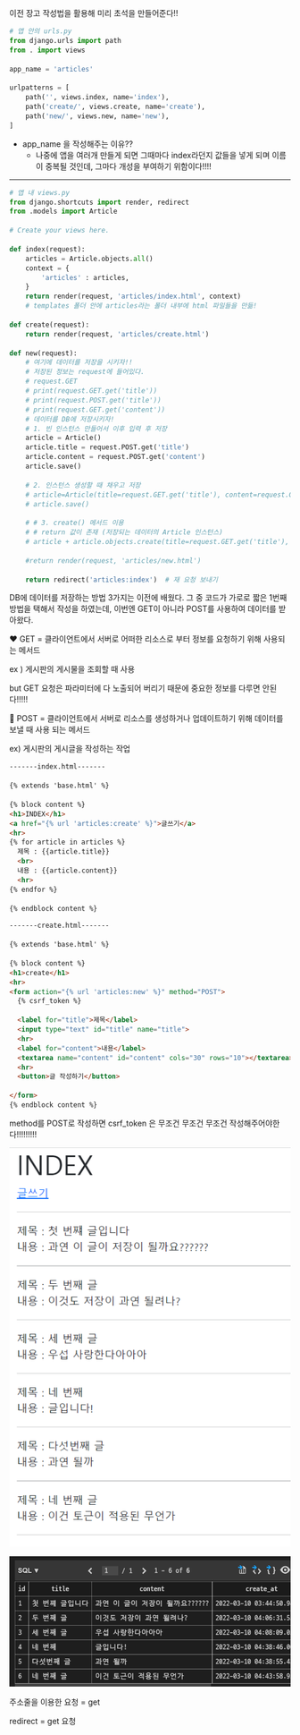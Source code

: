 이전 장고 작성법을 활용해 미리 초석을 만들어준다!!



```python
# 앱 안의 urls.py
from django.urls import path
from . import views

app_name = 'articles'

urlpatterns = [
    path('', views.index, name='index'),
    path('create/', views.create, name='create'),
    path('new/', views.new, name='new'),
]
```

- app_name 을 작성해주는 이유??
  - 나중에 앱을 여러개 만들게 되면 그때마다 index라던지 값들을 넣게 되며 이름이 중복될 것인데, 그마다 개성을 부여하기 위함이다!!!!

----



```python
# 앱 내 views.py
from django.shortcuts import render, redirect
from .models import Article

# Create your views here.

def index(request):
    articles = Article.objects.all()
    context = {
        'articles' : articles,
    }
    return render(request, 'articles/index.html', context)
	# templates 폴더 안에 articles라는 폴더 내부에 html 파일들을 만듦!

def create(request):
    return render(request, 'articles/create.html')

def new(request):
    # 여기에 데이터를 저장을 시키자!!
    # 저장된 정보는 request에 들어있다.
    # request.GET 
    # print(request.GET.get('title'))
    # print(request.POST.get('title'))
    # print(request.GET.get('content'))
    # 데이터를 DB에 저장시키자!
    # 1. 빈 인스턴스 만들어서 이후 입력 후 저장
    article = Article()
    article.title = request.POST.get('title')
    article.content = request.POST.get('content')
    article.save()

    # 2. 인스턴스 생성할 때 채우고 저장 
    # article=Article(title=request.GET.get('title'), content=request.GET.get('content'))
    # article.save()

    # # 3. create() 메서드 이용
    # # return 값이 존재 (저장되는 데이터의 Article 인스턴스)
    # article + article.objects.create(title=request.GET.get('title'), content=request.GET.get('content'))

    #return render(request, 'articles/new.html')
    
    return redirect('articles:index')  # 재 요청 보내기
```

DB에 데이터를 저장하는 방법 3가지는 이전에 배웠다. 그 중 코드가 가로로 짧은 1번째 방법을 택해서 작성을 하였는데, 이번엔 GET이 아니라 POST를 사용하여 데이터를 받아왔다.



❤ GET = 클라이언트에서 서버로 어떠한 리소스로 부터 정보를 요청하기 위해 사용되는 메서드

ex ) 게시판의 게시물을 조회할 때 사용

but GET 요청은 파라미터에 다 노출되어 버리기 때문에 중요한 정보를 다루면 안된다!!!!!



💙 POST = 클라이언트에서 서버로 리소스를 생성하거나 업데이트하기 위해 데이터를 보낼 때 사용 되는 메서드

ex) 게시판의 게시글을 작성하는 작업





```html
-------index.html-------

{% extends 'base.html' %}

{% block content %}
<h1>INDEX</h1>
<a href="{% url 'articles:create' %}">글쓰기</a>
<hr>
{% for article in articles %}
  제목 : {{article.title}}
  <br>
  내용 : {{article.content}}
  <hr>
{% endfor %}

{% endblock content %}
```



```html
-------create.html-------

{% extends 'base.html' %}

{% block content %}
<h1>create</h1>
<hr>
<form action="{% url 'articles:new' %}" method="POST">
  {% csrf_token %}

  <label for="title">제목</label>
  <input type="text" id="title" name="title">
  <hr> 
  <label for="content">내용</label>
  <textarea name="content" id="content" cols="30" rows="10"></textarea>
  <hr>
  <button>글 작성하기</button>

</form>
{% endblock content %}
```

method를 POST로 작성하면 csrf_token 은 무조건 무조건 무조건 작성해주어야한다!!!!!!!!!



![image-20220310140051801](Modeldetail.assets/image-20220310140051801.png)

![image-20220310163532056](Modeldetail.assets/image-20220310163532056.png)

주소줄을 이용한 요청 = get

redirect = get 요청







